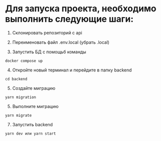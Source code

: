 # Для запуска проекта, необходимо выполнить следующие шаги:

1. Склонировать репозиторий с api

2. Переименовать файл .env.local (убрать .local)

3. Запустить БД с помощьб команды
```
docker compose up
```

4. Откройте новый терминал и перейдите в папку backend
```
cd backend
```

5. Создайте миграцию
```
yarn migration
```

5. Выполните миграцию
```
yarn migrate
```

7. Запустить backend 
```
yarn dev или yarn start
```

